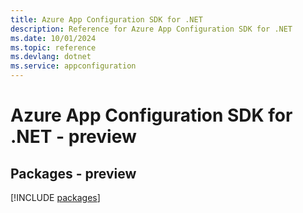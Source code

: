 ```yaml
---
title: Azure App Configuration SDK for .NET
description: Reference for Azure App Configuration SDK for .NET
ms.date: 10/01/2024
ms.topic: reference
ms.devlang: dotnet
ms.service: appconfiguration
---
```

# Azure App Configuration SDK for .NET - preview
## Packages - preview
[!INCLUDE [packages](app-configuration-index.md)]